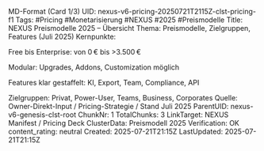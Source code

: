 MD-Format (Card 1/3)
UID: nexus-v6-pricing-20250721T2115Z-clst-pricing-f1
Tags: #Pricing #Monetarisierung #NEXUS #2025 #Preismodelle
Title: NEXUS Preismodelle 2025 – Übersicht
Thema: Preismodelle, Zielgruppen, Features (Juli 2025)
Kernpunkte:

Free bis Enterprise: von 0 € bis >3.500 €

Modular: Upgrades, Addons, Customization möglich

Features klar gestaffelt: KI, Export, Team, Compliance, API

Zielgruppen: Privat, Power-User, Teams, Business, Corporates
Quelle: Owner-Direkt-Input / Pricing-Strategie / Stand Juli 2025
ParentUID: nexus-v6-genesis-clst-root
ChunkNr: 1
TotalChunks: 3
LinkTarget: NEXUS Manifest / Pricing Deck
ClusterData: Preismodell 2025
Verification: OK
content_rating: neutral
Created: 2025-07-21T21:15Z
LastUpdated: 2025-07-21T21:15Z